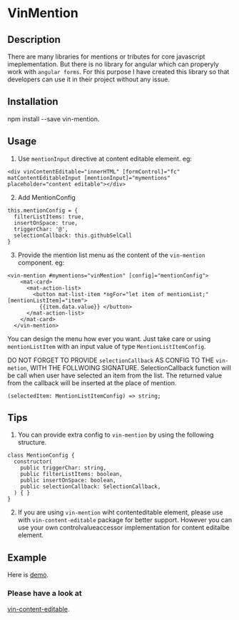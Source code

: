 # VinMention

## Description
There are many libraries for mentions or tributes for core javascript imeplementation. But there is no library for angular which can properyly work with `angular forms`. For this purpose I have created this library so that developers can use it in their project without any issue.

## Installation

npm install --save vin-mention.

## Usage

1. Use `mentionInput` directive at content editable element. eg:
```
<div vinContentEditable="innerHTML" [formControl]="fc" matContentEditableInput [mentionInput]="mymentions" placeholder="content editable"></div>
```

2. Add MentionConfig
```
this.mentionConfig = {
  filterListItems: true,
  insertOnSpace: true,
  triggerChar: '@',
  selectionCallback: this.githubSelCall
}
```

3. Provide the mention list menu as the content of the `vin-mention` component. eg:
```
<vin-mention #mymentions="vinMention" [config]="mentionConfig">
    <mat-card>
      <mat-action-list>
        <button mat-list-item *ngFor="let item of mentionList;" [mentionListItem]="item">
          {{item.data.value}} </button>
      </mat-action-list>
    </mat-card>
  </vin-mention>
```
You can design the menu how ever you want. Just take care or using `mentionListItem` with an input value of type `MentionListItemConfig`.

DO NOT FORGET TO PROVIDE `selectionCallback` AS CONFIG TO THE `vin-metion`, WITH THE FOLLWOING SIGNATURE. 
SelectionCallback function will be call when user have selected an item from the list. The returned value from the callback will be inserted at the place of mention.

```
(selectedItem: MentionListItemConfig) => string;
```

## Tips
1. You can provide extra config to `vin-mention` by using the following structure.
```
class MentionConfig {
  constructor(
    public triggerChar: string,
    public filterListItems: boolean,
    public insertOnSpace: boolean,
    public selectionCallback: SelectionCallback,
  ) { }
}
```

2. If you are using `vin-mention` wiht contenteditable element, please use with `vin-content-editable` package for better support. However you can use your own controlvalueaccessor implementation for content editalbe element.

## Example
Here is [demo](https://stackblitz.com/edit/vin-mention-demo).


### Please have a look at 
[vin-content-editable](https://www.npmjs.com/package/vin-content-editable).